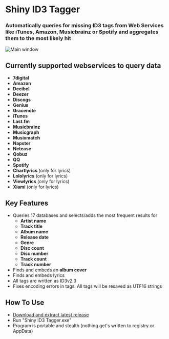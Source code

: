 # Shiny ID3 Tagger
### Automatically queries for missing ID3 tags from Web Services like iTunes, Amazon, Musicbrainz or Spotify and aggregates them to the most likely hit

![Main window](https://cloud.githubusercontent.com/assets/21058782/20148484/28893abe-a6ad-11e6-9941-ab1dfded8c24.png)

## Currently supported webservices to query data
- **7digital**
- **Amazon**
- **Decibel**
- **Deezer**
- **Discogs**
- **Genius**
- **Gracenote**
- **iTunes**
- **Last.fm**
- **Musicbrainz**
- **Musicgraph**
- **Musixmatch**
- **Napster**
- **Netease**
- **Qobuz**
- **QQ**
- **Spotify**
- **Chartlyrics** (only for lyrics)
- **Lololyrics** (only for lyrics)
- **Viewlyrics** (only for lyrics)
- **Xiami** (only for lyrics)

## Key Features
- Queries 17 databases and selects/adds the most frequent results for
  - **Artist name**
  - **Track title**
  - **Album name**
  - **Release date**
  - **Genre**
  - **Disc count**
  - **Disc number**
  - **Track count**
  - **Track number**
- Finds and embeds an **album cover**
- Finds and embeds lyrics
- All tags are written as ID3v2.3
- Fixes encoding errors in tags. All tags will be resaved as UTF16 strings

## How To Use
- [Download and extract latest release](https://github.com/ShinyId3Tagger/Shiny-ID3-Tagger/releases/latest)
- Run "Shiny ID3 Tagger.exe" 
- Program is portable and stealth (nothing get's written to registry or AppData)

